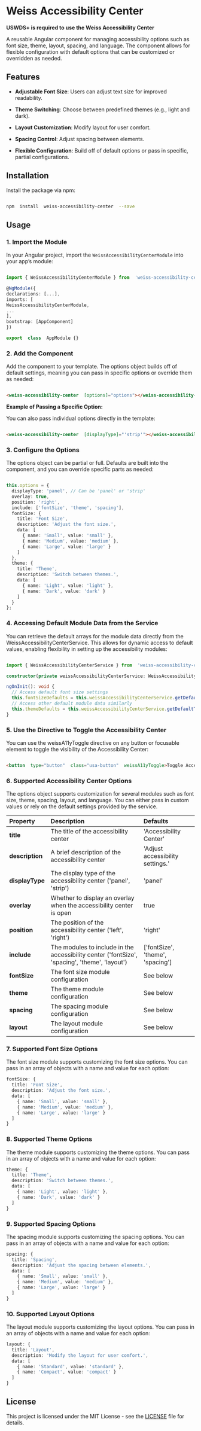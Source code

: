 # Weiss Accessibility Center

**USWDS+ is required to use the Weiss Accessibility Center**
  
A reusable Angular component for managing accessibility options such as font size, theme, layout, spacing, and language. The component allows for flexible configuration with default options that can be customized or overridden as needed.

  

## Features

  

-  **Adjustable Font Size**: Users can adjust text size for improved readability.

-  **Theme Switching**: Choose between predefined themes (e.g., light and dark).

-  **Layout Customization**: Modify layout for user comfort.

-  **Spacing Control**: Adjust spacing between elements.

-  **Flexible Configuration**: Build off of default options or pass in specific, partial configurations.

  

## Installation

  

Install the package via npm:

  

```bash

npm  install  weiss-accessibility-center  --save

```

  

## Usage

### 1. Import the Module

  

In your Angular project, import the `WeissAccessibilityCenterModule` into your app’s module:

  

```typescript

import { WeissAccessibilityCenterModule } from  'weiss-accessibility-center';

@NgModule({
declarations: [...],
imports: [
WeissAccessibilityCenterModule,
...
],
bootstrap: [AppComponent]
})

export  class  AppModule {}

```

  

### 2. Add the Component

  

Add the <weiss-accessibility-center> component to your template. The options object builds off of default settings, meaning you can pass in specific options or override them as needed:

  

```html

<weiss-accessibility-center  [options]="options"></weiss-accessibility-center>

```

  

**Example of Passing a Specific Option:**

You can also pass individual options directly in the template:

  

```html

<weiss-accessibility-center  [displayType]="'strip'"></weiss-accessibility-center>

```

  

### 3. Configure the Options

  

The options object can be partial or full. Defaults are built into the component, and you can override specific parts as needed:

  

```typescript

this.options = {
  displayType: 'panel', // Can be 'panel' or 'strip'
  overlay: true,
  position: 'right',
  include: ['fontSize', 'theme', 'spacing'],
  fontSize: {
    title: 'Font Size',
    description: 'Adjust the font size.',
    data: [
      { name: 'Small', value: 'small' },
      { name: 'Medium', value: 'medium' },
      { name: 'Large', value: 'large' }
    ]
  },
  theme: {
    title: 'Theme',
    description: 'Switch between themes.',
    data: [
      { name: 'Light', value: 'light' },
      { name: 'Dark', value: 'dark' }
    ]
  }
};

```

  

### 4. Accessing Default Module Data from the Service

You can retrieve the default arrays for the module data directly from the WeissAccessibilityCenterService. This allows for dynamic access to default values, enabling flexibility in setting up the accessibility modules:

  

```typescript

import { WeissAccessibilityCenterService } from  'weiss-accessibility-center';

constructor(private weissAccessibilityCenterService: WeissAccessibilityCenterService) {}

ngOnInit(): void {
  // Access default font size settings
  this.fontSizeDefaults = this.weissAccessibilityCenterService.getDefaultFontSizeOptions();
  // Access other default module data similarly
  this.themeDefaults = this.weissAccessibilityCenterService.getDefaultThemeOptions();
}

```

  

### 5. Use the Directive to Toggle the Accessibility Center

You can use the weissA11yToggle directive on any button or focusable element to toggle the visibility of the Accessibility Center:

```html

<button  type="button"  class="usa-button"  weissA11yToggle>Toggle Accessibility Center</button>

```
  

### 6. Supported Accessibility Center Options

The options object supports customization for several modules such as font size, theme, spacing, layout, and language. You can either pass in custom values or rely on the default settings provided by the service.

| Property | Description  | Defaults
|:--|:--|:--|
| **title** | The title of the accessibility center | 'Accessibility Center'
| **description** | A brief description of the accessibility center | 'Adjust accessibility settings.'
| **displayType** | The display type of the accessibility center ('panel', 'strip') | 'panel'
| **overlay** | Whether to display an overlay when the accessibility center is open | true
| **position** | The position of the accessibility center ('left', 'right') | 'right'
| **include** | The modules to include in the accessibility center ('fontSize', 'spacing', 'theme', 'layout') | ['fontSize', 'theme', 'spacing']
| **fontSize** | The font size module configuration | See below
| **theme** | The theme module configuration | See below
| **spacing** | The spacing module configuration | See below
| **layout** | The layout module configuration | See below

### 7. Supported Font Size Options
The font size module supports customizing the font size options. You can pass in an array of objects with a name and value for each option:

```typescript
fontSize: {
  title: 'Font Size',
  description: 'Adjust the font size.',
  data: [
    { name: 'Small', value: 'small' },
    { name: 'Medium', value: 'medium' },
    { name: 'Large', value: 'large' }
  ]
}
```

### 8. Supported Theme Options
The theme module supports customizing the theme options. You can pass in an array
of objects with a name and value for each option:

```typescript
theme: {
  title: 'Theme',
  description: 'Switch between themes.',
  data: [
    { name: 'Light', value: 'light' },
    { name: 'Dark', value: 'dark' }
  ]
}
```

### 9. Supported Spacing Options
The spacing module supports customizing the spacing options. You can pass in an array of objects with a name and value for each option:

```typescript
spacing: {
  title: 'Spacing',
  description: 'Adjust the spacing between elements.',
  data: [
    { name: 'Small', value: 'small' },
    { name: 'Medium', value: 'medium' },
    { name: 'Large', value: 'large' }
  ]
}
```

### 10. Supported Layout Options
The layout module supports customizing the layout options. You can pass in an array
of objects with a name and value for each option:

```typescript
layout: {
  title: 'Layout',
  description: 'Modify the layout for user comfort.',
  data: [
    { name: 'Standard', value: 'standard' },
    { name: 'Compact', value: 'compact' }
  ]
}
```

## License

This project is licensed under the MIT License - see the [LICENSE](LICENSE) file for details.


